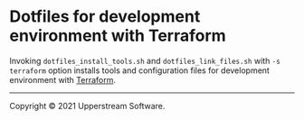 # Dotfiles for development environment with Terraform

Invoking `dotfiles_install_tools.sh` and `dotfiles_link_files.sh` with
`-s terraform` option installs tools and configuration files for development
environment with [Terraform](https://www.terraform.io/).

- - -

Copyright &copy; 2021 Upperstream Software.
